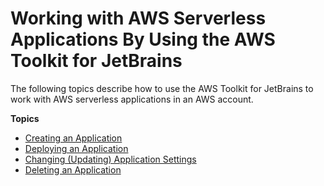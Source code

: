 # Working with AWS Serverless Applications By Using the AWS Toolkit for JetBrains<a name="sam"></a>

The following topics describe how to use the AWS Toolkit for JetBrains to work with AWS serverless applications in an AWS account\.

**Topics**
+ [Creating an Application](deploy-serverless-app.md)
+ [Deploying an Application](sam-deploy.md)
+ [Changing \(Updating\) Application Settings](sam-update.md)
+ [Deleting an Application](sam-delete.md)